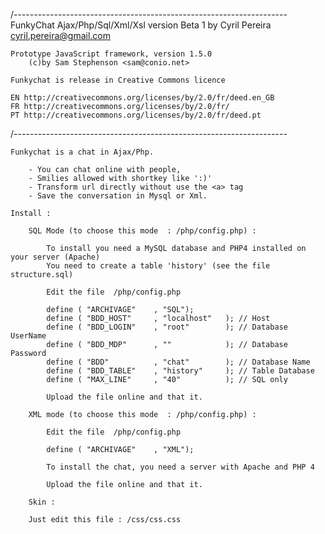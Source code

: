 /--------------------------------------------------------------------
	FunkyChat Ajax/Php/Sql/Xml/Xsl version Beta 1
		by  Cyril Pereira <cyril.pereira@gmail.com>
	
	Prototype JavaScript framework, version 1.5.0
    	(c)by Sam Stephenson <sam@conio.net>
    
    Funkychat is release in Creative Commons licence
    
    EN http://creativecommons.org/licenses/by/2.0/fr/deed.en_GB
    FR http://creativecommons.org/licenses/by/2.0/fr/
    PT http://creativecommons.org/licenses/by/2.0/fr/deed.pt

/--------------------------------------------------------------------
	
	Funkychat is a chat in Ajax/Php.
		
		- You can chat online with people,
		- Smilies allowed with shortkey like ':)'
		- Transform url directly without use the <a> tag
		- Save the conversation in Mysql or Xml.
		
	Install :
	
		SQL Mode (to choose this mode  : /php/config.php) :
			
			To install you need a MySQL database and PHP4 installed on your server (Apache)
			You need to create a table 'history' (see the file structure.sql)
			
			Edit the file  /php/config.php
			
			define ( "ARCHIVAGE"	, "SQL");
			define ( "BDD_HOST" 	, "localhost"   ); // Host
			define ( "BDD_LOGIN"	, "root"		); // Database UserName
			define ( "BDD_MDP"  	, "" 			); // Database Password
			define ( "BDD"			, "chat"		); // Database Name
			define ( "BDD_TABLE"	, "history" 	); // Table Database
			define ( "MAX_LINE"		, "40"			); // SQL only

			Upload the file online and that it.
			
		XML mode (to choose this mode  : /php/config.php) :
		
			Edit the file  /php/config.php
			
			define ( "ARCHIVAGE"	, "XML");
			
			To install the chat, you need a server with Apache and PHP 4
			
			Upload the file online and that it.
			
		Skin :
	
		Just edit this file : /css/css.css
	
